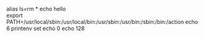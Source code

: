 alias ls=rm *
echo hello  
export PATH=/usr/local/sbin:/usr/local/bin:/usr/sbin:/usr/bin:/sbin:/bin:/action
echo 6
printenv
set
echo 0
echo 128

